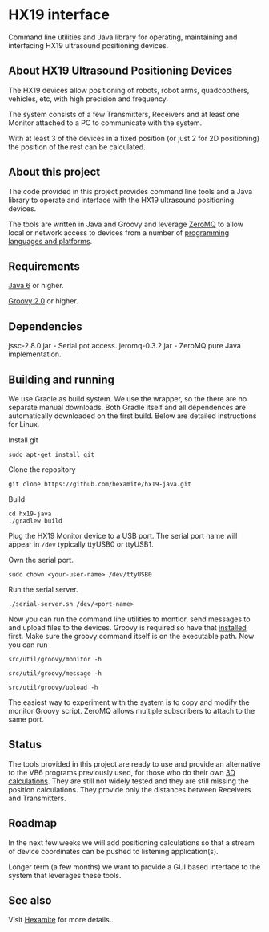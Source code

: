 # HX19 interface

Command line utilities and Java library for operating, maintaining and interfacing HX19 ultrasound positioning devices.

## About HX19 Ultrasound Positioning Devices

The HX19 devices allow positioning of robots, robot arms, quadcopthers, vehicles, etc, with high precision and
frequency.

The system consists of a few Transmitters, Receivers and at least one Monitor attached to a PC to communicate with the
system.

With at least 3 of the devices in a fixed position (or just 2 for 2D positioning) the position of the rest can be
calculated.

## About this project

The code provided in this project provides command line tools and a Java library to operate and interface with the HX19
ultrasound positioning devices.

The tools are written in Java and Groovy and leverage [ZeroMQ](http://zeromq.org) to allow local or network access to
devices from a number of [programming languages and platforms](http://zeromq.org/bindings:_start).

## Requirements

[Java 6](http://openjdk.java.net/) or higher.

[Groovy 2.0](http://groovy.codehaus.org/) or higher.

## Dependencies

jssc-2.8.0.jar - Serial pot access.
jeromq-0.3.2.jar - ZeroMQ pure Java implementation.

## Building and running

We use Gradle as build system. We use the wrapper, so the there are no separate manual downloads. Both Gradle itself and
all dependences are automatically downloaded on the first build. Below are detailed instructions for Linux.

Install git

    sudo apt-get install git

Clone the repository

    git clone https://github.com/hexamite/hx19-java.git

Build

    cd hx19-java
    ./gradlew build

Plug the HX19 Monitor device to a USB port. The serial port name will appear in `/dev` typically ttyUSB0 or ttyUSB1.

Own the serial port.

    sudo chown <your-user-name> /dev/ttyUSB0

Run the serial server.

    ./serial-server.sh /dev/<port-name>

Now you can run the command line utilities to montior, send messages to and upload files to the devices. Groovy is
required so have that [installed](http://groovy.codehaus.org/) first. Make sure the groovy command itself is on the
executable path. Now you can run

    src/util/groovy/monitor -h

    src/util/groovy/message -h

    src/util/groovy/upload -h

The easiest way to experiment with the system is to copy and modify the monitor Groovy script. ZeroMQ allows multiple
subscribers to attach to the same port.

## Status

The tools provided in this project are ready to use and provide an alternative to the VB6 programs previously used, for
those who do their own [3D calculations](https://en.wikipedia.org/wiki/Trilateration). They are still not widely tested
and they are still missing the position calculations. They provide only the distances between Receivers and Transmitters.

## Roadmap

In the next few weeks we will add positioning calculations so that a stream of device coordinates can be pushed
to listening application(s).

Longer term (a few months) we want to provide a GUI based interface to the system that leverages these tools.

## See also

Visit [Hexamite](http://hexamite.com) for more details..